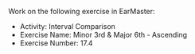 Work on the following exercise in EarMaster:
- Activity: Interval Comparison
- Exercise Name: Minor 3rd & Major 6th - Ascending
- Exercise Number: 17.4
